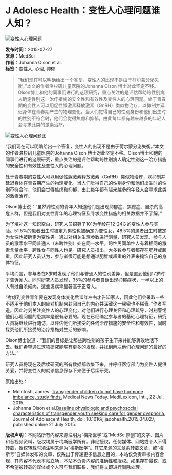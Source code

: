# J Adolesc Health：变性人心理问题谁人知？

![变性人心理问题](https://img.medsci.cn/webeditor/uploadfile/201507/20150727112935708.jpg)

**发布时间**：2015-07-27  
**来源**：MedSci  
**作者**：Johanna Olson et al.  
**标签**：变性人, 心理, 抑郁  

> “我们现在可以明确给出一个答复，变性人的出现不是由于荷尔蒙分泌失衡。”本文的作者洛杉矶儿童医院的Johanna Olson 博士对此坚定不移。Olson博士和他的同事们进行的这项研究，重点关注的是评估帮助跨性别病人确定性别这一治疗措施的安全性和有效性及变性人的心理问题。处于青春期的变性人可以用促性腺激素释放激素（GnRH）类似物治疗，以抑制并延迟身体在青春期产生的物理变化。当人们觉得自己的性别身份和他们出生时的性别不符合时，他们会觉得焦虑和抑郁，由此每年都有越来越多的年轻人会寻求此类的激素治疗。

![变性人心理问题图](https://img.medsci.cn/webeditor/uploadfile/201507/20150727112935708_s.jpg)

“我们现在可以明确给出一个答复，变性人的出现不是由于荷尔蒙分泌失衡。”本文的作者洛杉矶儿童医院的Johanna Olson 博士对此坚定不移。Olson博士和他的同事们进行的这项研究，重点关注的是评估帮助跨性别病人确定性别这一治疗措施的安全性和有效性及变性人的心理问题。

处于青春期的变性人可以用促性腺激素释放激素（GnRH）类似物治疗，以抑制并延迟身体在青春期产生的物理变化。当人们觉得自己的性别身份和他们出生时的性别不符合时，他们会觉得焦虑和抑郁，由此每年都有越来越多的年轻人会寻求此类的激素治疗。

Olson博士说：“虽然跨性别的青年人知道他们是出现抑郁症、焦虑症、自杀的高危人群，但是我们对变性青年的心理特征及寻求变性措施的相关数据并不了解。”

为了填补这一知识空白，研究人员招募了101为年龄在12-24岁的变性人参与实验。51.5%的患者出生时被定为男性也被确定为变性女，48.5%的患者出生时被定为女性也被确定为变性男。通过对相关生理参数进行测量，研究人员发现，参与人员的激素水平同普通人（未跨性别）处在同一水平。跨性男同单性人有着相同的激素含量水平，跨性女与同性人也是。研究人员指出，大多数参与者都存在肥胖或超重，因此研究人员认为，参与者很可能是想通过肥胖或超重的外表来掩饰自己的身体特征。

平均而言，参与者在8岁时发现了他们与普通人的性别差异，但是直到他们17岁时才告诉家人。同时研究人员发现，35%的参与者自诉出现抑郁症状，一半以上的人有过自杀倾向，这些发病率显著高于正常人。

“考虑到变性青年要在发现身体变化后10年左右才告知家人，因此他们会采取一些不适用于他们本人的应对机制来封闭自己的内心并深藏这一秘密也不稀奇。”作者写道。因此时刻关注变性人的心理变化，对他们进行心理关怀和心理疏导，时刻警惕他们心理问题的患病率是很有必要的。现在已经确定参与者的基础心理特征，研究人员将继续进行随访，以评估他们所接受的任何治疗措施的安全性和有效性，同时探究他们所接受的治疗措施对生活的影响。

Olson博士说道：“我们的目标是让那些跨性别的孩子生下来并能够勇敢地活下去。我们希望通过这项研究能够有更多的发现，并找到解决他们心理问题的最好的方法。”

研究人员将现在及后续研究的所有数据都收集下来，并呼吁医疗部门为变性人提供关爱，并将变性人的就诊信息保存下来便于后续研究。 

原始出处：
- McIntosh, James. [Transgender children do not have hormone imbalance, study finds.](http://www.medicalnewstoday.com/articles/297095.php) Medical News Today. MediLexicon, Intl., 22 Jul. 2015.
- Johanna Olson et al.[Baseline physiologic and psychosocial characteristics of transgender youth seeking care for gender dysphoria](http://www.jahonline.org/article/S1054-139X\(15\)00216-5/abstract), Journal of Adolescent Health, doi: 10.1016/j.jadohealth.2015.04.027, published online 21 July 2015.

**版权声明**：本网站所有内容来源注明为“梅斯医学”或“MedSci原创”的文字、图片和音视频资料，版权均属于梅斯医学所有。非经授权，任何媒体、网站或个人不得转载，授权转载时须注明来源为“梅斯医学”。其它来源的文章系转载文章，或“梅斯号”自媒体发布的文章，仅系出于传递更多信息之目的，本站仅负责审核内容合规，其内容不代表本站立场，本站不负责内容的准确性和版权。如果存在侵权、或不希望被转载的媒体或个人可与我们联系，我们将立即进行删除处理。
<!-- tcd_original_link https://www.medsci.cn/article/show_article.do?id=db455381944 -->
